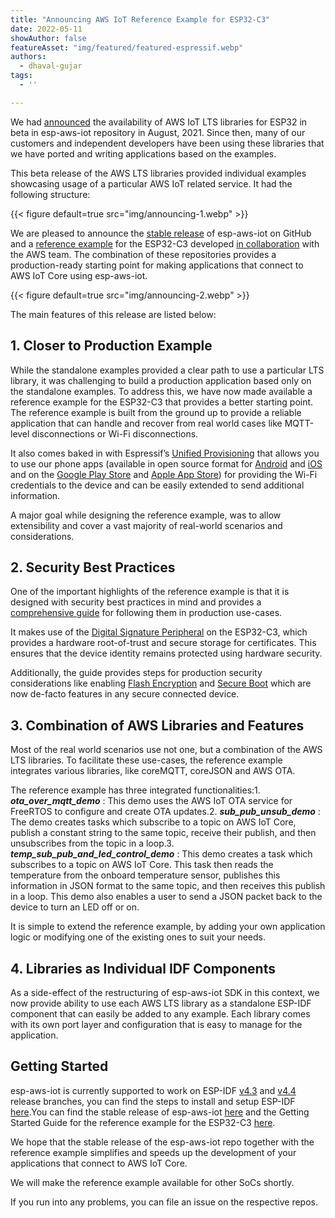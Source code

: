 ```yaml
---
title: "Announcing AWS IoT Reference Example for ESP32-C3"
date: 2022-05-11
showAuthor: false
featureAsset: "img/featured/featured-espressif.webp"
authors:
  - dhaval-gujar
tags:
  - ''

---
```

We had [announced](/blog/support-for-lts-release-of-aws-iot-device-sdk-for-embedded-c-on-esp32) the availability of AWS IoT LTS libraries for ESP32 in beta in esp-aws-iot repository in August, 2021. Since then, many of our customers and independent developers have been using these libraries that we have ported and writing applications based on the examples.

This beta release of the AWS LTS libraries provided individual examples showcasing usage of a particular AWS IoT related service. It had the following structure:

{{< figure
    default=true
    src="img/announcing-1.webp"
    >}}

We are pleased to announce the [stable release](https://github.com/espressif/esp-aws-iot/) of esp-aws-iot on GitHub and a [reference example](https://github.com/FreeRTOS/iot-reference-esp32c3) for the ESP32-C3 developed [in collaboration](https://www.freertos.org/featured-freertos-iot-integration-targeting-an-espressif-esp32-c3-risc-v-mcu/) with the AWS team. The combination of these repositories provides a production-ready starting point for making applications that connect to AWS IoT Core using esp-aws-iot.

{{< figure
    default=true
    src="img/announcing-2.webp"
    >}}

The main features of this release are listed below:

## 1. Closer to Production Example

While the standalone examples provided a clear path to use a particular LTS library, it was challenging to build a production application based only on the standalone examples. To address this, we have now made available a reference example for the ESP32-C3 that provides a better starting point. The reference example is built from the ground up to provide a reliable application that can handle and recover from real world cases like MQTT-level disconnections or Wi-Fi disconnections.

It also comes baked in with Espressif’s [Unified Provisioning](https://docs.espressif.com/projects/esp-idf/en/latest/esp32c3/api-reference/provisioning/provisioning.html) that allows you to use our phone apps (available in open source format for [Android](https://github.com/espressif/esp-idf-provisioning-android) and [iOS](https://github.com/espressif/esp-idf-provisioning-ios) and on the [Google Play Store](https://play.google.com/store/apps/details?id=com.espressif.provble) and [Apple App Store](https://apps.apple.com/app/esp-ble-provisioning/id1473590141)) for providing the Wi-Fi credentials to the device and can be easily extended to send additional information.

A major goal while designing the reference example, was to allow extensibility and cover a vast majority of real-world scenarios and considerations.

## 2. Security Best Practices

One of the important highlights of the reference example is that it is designed with security best practices in mind and provides a [comprehensive guide](https://github.com/FreeRTOS/iot-reference-esp32c3/blob/main/UseSecurityFeatures.md) for following them in production use-cases.

It makes use of the [Digital Signature Peripheral](https://docs.espressif.com/projects/esp-idf/en/latest/esp32c3/api-reference/peripherals/ds.html) on the ESP32-C3, which provides a hardware root-of-trust and secure storage for certificates. This ensures that the device identity remains protected using hardware security.

Additionally, the guide provides steps for production security considerations like enabling [Flash Encryption](https://docs.espressif.com/projects/esp-idf/en/latest/esp32c3/security/flash-encryption.html) and [Secure Boot](https://docs.espressif.com/projects/esp-idf/en/latest/esp32c3/security/secure-boot-v2.html) which are now de-facto features in any secure connected device.

## 3. Combination of AWS Libraries and Features

Most of the real world scenarios use not one, but a combination of the AWS LTS libraries. To facilitate these use-cases, the reference example integrates various libraries, like coreMQTT, coreJSON and AWS OTA.

The reference example has three integrated functionalities:1. __*ota_over_mqtt_demo*__ : This demo uses the AWS IoT OTA service for FreeRTOS to configure and create OTA updates.2. __*sub_pub_unsub_demo*__ : The demo creates tasks which subscribe to a topic on AWS IoT Core, publish a constant string to the same topic, receive their publish, and then unsubscribes from the topic in a loop.3. __*temp_sub_pub_and_led_control_demo*__ : This demo creates a task which subscribes to a topic on AWS IoT Core. This task then reads the temperature from the onboard temperature sensor, publishes this information in JSON format to the same topic, and then receives this publish in a loop. This demo also enables a user to send a JSON packet back to the device to turn an LED off or on.

It is simple to extend the reference example, by adding your own application logic or modifying one of the existing ones to suit your needs.

## 4. Libraries as Individual IDF Components

As a side-effect of the restructuring of esp-aws-iot SDK in this context, we now provide ability to use each AWS LTS library as a standalone ESP-IDF component that can easily be added to any example. Each library comes with its own port layer and configuration that is easy to manage for the application.

## Getting Started

esp-aws-iot is currently supported to work on ESP-IDF [v4.3](https://github.com/espressif/esp-idf/tree/release/v4.3) and [v4.4](https://github.com/espressif/esp-idf/tree/release/v4.4) release branches, you can find the steps to install and setup ESP-IDF [here](https://docs.espressif.com/projects/esp-idf/en/latest/esp32c3/get-started/index.html).You can find the stable release of esp-aws-iot [here](https://github.com/espressif/esp-aws-iot/) and the Getting Started Guide for the reference example for the ESP32-C3 [here](https://github.com/FreeRTOS/iot-reference-esp32c3/blob/main/GettingStartedGuide.md).

We hope that the stable release of the esp-aws-iot repo together with the reference example simplifies and speeds up the development of your applications that connect to AWS IoT Core.

We will make the reference example available for other SoCs shortly.

If you run into any problems, you can file an issue on the respective repos.

